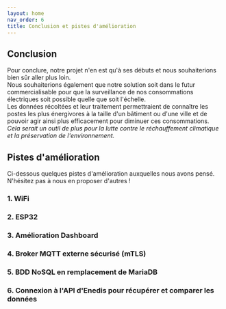 ```yaml
---
layout: home
nav_order: 6
title: Conclusion et pistes d'amélioration
---
```


## Conclusion
<p>
Pour conclure, notre projet n'en est qu'à ses débuts et nous souhaiterions bien sûr aller plus loin.<br>
Nous souhaiterions également que notre solution soit dans le futur commercialisable pour que la surveillance de nos consommations électriques soit possible quelle que soit l'échelle.<br>
Les données récoltées et leur traitement permettraient de connaître les postes les plus énergivores à la taille d'un bâtiment ou d'une ville et de pouvoir agir ainsi plus efficacement pour diminuer ces consommations.<br>
<em>Cela serait un outil de plus pour la lutte contre le réchauffement climatique et la préservation de l'environnement.</em>
</p>

## Pistes d'amélioration

Ci-dessous quelques pistes d'amélioration auxquelles nous avons pensé.<br>
N'hésitez pas à nous en proposer d'autres !

### 1. WiFi



### 2. ESP32



### 3. Amélioration Dashboard



### 4. Broker MQTT externe sécurisé (mTLS)



### 5. BDD NoSQL en remplacement de MariaDB



### 6. Connexion à l'API d'Enedis pour récupérer et comparer les données